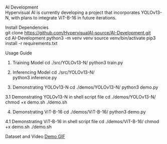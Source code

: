 
AI Development                                                                                        
Hypervisual AI is currently developing a project that incorporates YOLOv13-N, with plans to integrate ViT-B-16 in future iterations.
                                                                                                    
Install Dependencies                                                              
git clone https://github.com/HypervisualAI-source/AI-Development.git                      
cd AI-Development
python3 -m venv venv
source venv/bin/activate
pip3 install -r requirements.txt

Usage Guide
1. Training Model
    cd ./src/YOLOv13-N/
	python3 train.py      
	
2. Inferencing Model
    cd ./src/YOLOv13-N/                      
	python3 inference.py

3. Demonstrating YOLOv13-N 
    cd ./demos/YOLOv13-N/
	python3 demo.py 

3.1 Demonstrating YOLOv13-N in shell script file
    cd ./demos/YOLOv13-N/
    chmod +x demo.sh 
	./demo.sh

4. Demonstrating ViT-B-16
    cd ./demos/ViT-B-16/
	python3 demo.py                  
                                       
4.1 Demonstrating ViT-B-16 in shell script file
    cd ./demos/ViT-B-16/
    chmod +x demo.sh 
	./demo.sh
	
Dataset and Video 
[Demo GIF](https://drive.google.com/drive/folders/1ZrCLMxfkyagbMRBuOOKVCcFX046bf33V/object-track.gif)






